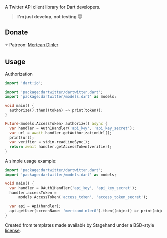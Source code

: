 A Twitter API client library for Dart developers.

> **I'm just develop, not testing** :innocent:

## Donate
:star: Patreon: [Mertcan Dinler](https://www.patreon.com/MertcanDinler "Mertcan Dinler")

## Usage
Authorization

```dart
import 'dart:io';

import 'package:dartwitter/dartwitter.dart';
import 'package:dartwitter/models.dart' as models;

void main() {
  authorize().then((token) => print(token));
}

Future<models.AccessToken> authorize() async {
  var handler = Auth1Handler('api_key', 'api_key_secret');
  var url = await handler.getAuthorizationUrl();
  print(url);
  var verifier = stdin.readLineSync();
  return await handler.getAccessToken(verifier);
}

```

A simple usage example:

```dart
import 'package:dartwitter/dartwitter.dart';
import 'package:dartwitter/models.dart' as models;

void main() {
  var handler = OAuth1Handler('api_key', 'api_key_secret');
  handler.accessToken =
      models.AccessToken('access_token', 'access_token_secret');

  var api = Api(handler);
  api.getUser(screenName: 'mertcandinler0').then((object) => print(object));
}

```

Created from templates made available by Stagehand under a BSD-style
[license](https://github.com/dart-lang/stagehand/blob/master/LICENSE).